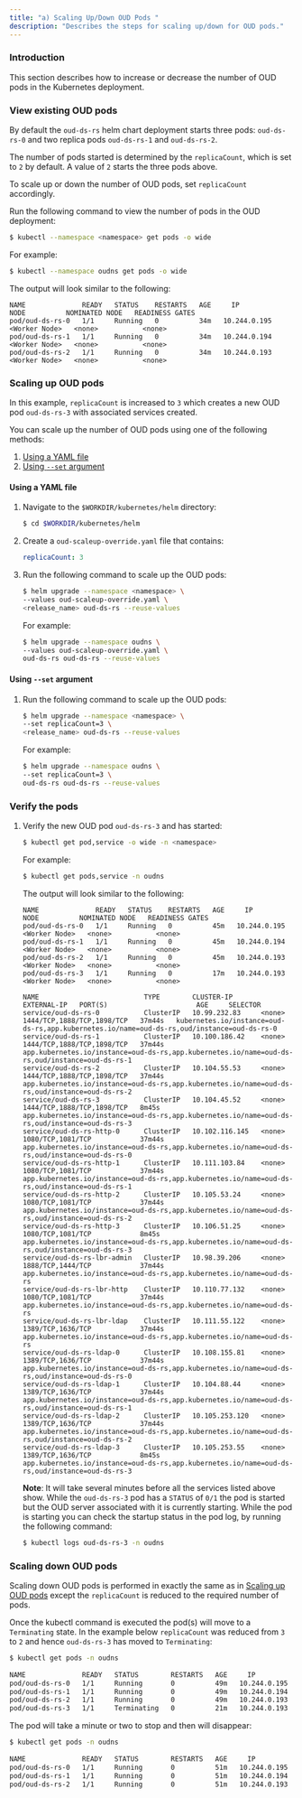 ```yaml
---
title: "a) Scaling Up/Down OUD Pods "
description: "Describes the steps for scaling up/down for OUD pods."
---
```


### Introduction

This section describes how to increase or decrease the number of OUD pods in the Kubernetes deployment.


### View existing OUD pods

By default the `oud-ds-rs` helm chart deployment starts three pods:  `oud-ds-rs-0` and two replica pods `oud-ds-rs-1` and `oud-ds-rs-2`.

The number of pods started is determined by the `replicaCount`, which is set to `2` by default. A value of `2` starts the three pods above.

To scale up or down the number of OUD pods, set `replicaCount` accordingly.

Run the following command to view the number of pods in the OUD deployment:

```bash
$ kubectl --namespace <namespace> get pods -o wide
```

For example:

```bash
$ kubectl --namespace oudns get pods -o wide
```

The output will look similar to the following: 

```
NAME              READY   STATUS    RESTARTS   AGE     IP             NODE          NOMINATED NODE   READINESS GATES
pod/oud-ds-rs-0   1/1     Running   0          34m   10.244.0.195   <Worker Node>   <none>           <none>
pod/oud-ds-rs-1   1/1     Running   0          34m   10.244.0.194   <Worker Node>   <none>           <none>
pod/oud-ds-rs-2   1/1     Running   0          34m   10.244.0.193   <Worker Node>   <none>           <none>
```    



### Scaling up OUD pods

In this example, `replicaCount` is increased to `3` which creates a new OUD pod `oud-ds-rs-3` with associated services created.

You can scale up the number of OUD pods using one of the following methods:

1. [Using a YAML file](#using-a-yaml-file)
1. [Using `--set` argument](#using---set-argument)


#### Using a YAML file

1. Navigate to the `$WORKDIR/kubernetes/helm` directory:

   ```bash
   $ cd $WORKDIR/kubernetes/helm
   ```
   
1. Create a `oud-scaleup-override.yaml` file that contains:


   ```yaml
   replicaCount: 3
   ```

1. Run the following command to scale up the OUD pods:

   ```bash
   $ helm upgrade --namespace <namespace> \
   --values oud-scaleup-override.yaml \
   <release_name> oud-ds-rs --reuse-values
   ```
   
   For example:
   
   ```bash
   $ helm upgrade --namespace oudns \
   --values oud-scaleup-override.yaml \
   oud-ds-rs oud-ds-rs --reuse-values
   ```

#### Using `--set` argument

1. Run the following command to scale up the OUD pods:

   ```bash
   $ helm upgrade --namespace <namespace> \
   --set replicaCount=3 \
   <release_name> oud-ds-rs --reuse-values
   ```

   For example:

   ```bash
   $ helm upgrade --namespace oudns \
   --set replicaCount=3 \
   oud-ds-rs oud-ds-rs --reuse-values
   ```

### Verify the pods

1. Verify the new OUD pod `oud-ds-rs-3` and has started:

   ```bash
   $ kubectl get pod,service -o wide -n <namespace> 
   ```
   
   For example:
   
   ```bash
   $ kubectl get pods,service -n oudns
   ```
   
   The output will look similar to the following:
   
   ```
   NAME              READY   STATUS    RESTARTS   AGE     IP             NODE          NOMINATED NODE   READINESS GATES
   pod/oud-ds-rs-0   1/1     Running   0          45m   10.244.0.195   <Worker Node>   <none>           <none>
   pod/oud-ds-rs-1   1/1     Running   0          45m   10.244.0.194   <Worker Node>   <none>           <none>
   pod/oud-ds-rs-2   1/1     Running   0          45m   10.244.0.193   <Worker Node>   <none>           <none>
   pod/oud-ds-rs-3   1/1     Running   0          17m   10.244.0.193   <Worker Node>   <none>           <none>
     
   NAME                          TYPE        CLUSTER-IP       EXTERNAL-IP   PORT(S)                      AGE     SELECTOR
   service/oud-ds-rs-0           ClusterIP   10.99.232.83     <none>        1444/TCP,1888/TCP,1898/TCP   37m44s   kubernetes.io/instance=oud-ds-rs,app.kubernetes.io/name=oud-ds-rs,oud/instance=oud-ds-rs-0
   service/oud-ds-rs-1           ClusterIP   10.100.186.42    <none>        1444/TCP,1888/TCP,1898/TCP   37m44s   app.kubernetes.io/instance=oud-ds-rs,app.kubernetes.io/name=oud-ds-rs,oud/instance=oud-ds-rs-1
   service/oud-ds-rs-2           ClusterIP   10.104.55.53     <none>        1444/TCP,1888/TCP,1898/TCP   37m44s   app.kubernetes.io/instance=oud-ds-rs,app.kubernetes.io/name=oud-ds-rs,oud/instance=oud-ds-rs-2
   service/oud-ds-rs-3           ClusterIP   10.104.45.52     <none>        1444/TCP,1888/TCP,1898/TCP   8m45s    app.kubernetes.io/instance=oud-ds-rs,app.kubernetes.io/name=oud-ds-rs,oud/instance=oud-ds-rs-3
   service/oud-ds-rs-http-0      ClusterIP   10.102.116.145   <none>        1080/TCP,1081/TCP            37m44s   app.kubernetes.io/instance=oud-ds-rs,app.kubernetes.io/name=oud-ds-rs,oud/instance=oud-ds-rs-0
   service/oud-ds-rs-http-1      ClusterIP   10.111.103.84    <none>        1080/TCP,1081/TCP            37m44s   app.kubernetes.io/instance=oud-ds-rs,app.kubernetes.io/name=oud-ds-rs,oud/instance=oud-ds-rs-1
   service/oud-ds-rs-http-2      ClusterIP   10.105.53.24     <none>        1080/TCP,1081/TCP            37m44s   app.kubernetes.io/instance=oud-ds-rs,app.kubernetes.io/name=oud-ds-rs,oud/instance=oud-ds-rs-2
   service/oud-ds-rs-http-3      ClusterIP   10.106.51.25     <none>        1080/TCP,1081/TCP            8m45s    app.kubernetes.io/instance=oud-ds-rs,app.kubernetes.io/name=oud-ds-rs,oud/instance=oud-ds-rs-3
   service/oud-ds-rs-lbr-admin   ClusterIP   10.98.39.206     <none>        1888/TCP,1444/TCP            37m44s   app.kubernetes.io/instance=oud-ds-rs,app.kubernetes.io/name=oud-ds-rs
   service/oud-ds-rs-lbr-http    ClusterIP   10.110.77.132    <none>        1080/TCP,1081/TCP            37m44s   app.kubernetes.io/instance=oud-ds-rs,app.kubernetes.io/name=oud-ds-rs
   service/oud-ds-rs-lbr-ldap    ClusterIP   10.111.55.122    <none>        1389/TCP,1636/TCP            37m44s   app.kubernetes.io/instance=oud-ds-rs,app.kubernetes.io/name=oud-ds-rs
   service/oud-ds-rs-ldap-0      ClusterIP   10.108.155.81    <none>        1389/TCP,1636/TCP            37m44s   app.kubernetes.io/instance=oud-ds-rs,app.kubernetes.io/name=oud-ds-rs,oud/instance=oud-ds-rs-0
   service/oud-ds-rs-ldap-1      ClusterIP   10.104.88.44     <none>        1389/TCP,1636/TCP            37m44s   app.kubernetes.io/instance=oud-ds-rs,app.kubernetes.io/name=oud-ds-rs,oud/instance=oud-ds-rs-1
   service/oud-ds-rs-ldap-2      ClusterIP   10.105.253.120   <none>        1389/TCP,1636/TCP            37m44s   app.kubernetes.io/instance=oud-ds-rs,app.kubernetes.io/name=oud-ds-rs,oud/instance=oud-ds-rs-2
   service/oud-ds-rs-ldap-3      ClusterIP   10.105.253.55    <none>        1389/TCP,1636/TCP            8m45s    app.kubernetes.io/instance=oud-ds-rs,app.kubernetes.io/name=oud-ds-rs,oud/instance=oud-ds-rs-3
   ```
   
   **Note**: It will take several minutes before all the services listed above show. While the `oud-ds-rs-3` pod has a `STATUS` of `0/1` the pod is started but the OUD server associated with it is currently starting. While the pod is starting you can check the startup status in the pod log, by running the following command:

   ```bash
   $ kubectl logs oud-ds-rs-3 -n oudns
   ```


### Scaling down OUD pods

Scaling down OUD pods is performed in exactly the same as in [Scaling up OUD pods](#scaling-up-oud-pods) except the `replicaCount` is reduced to the required number of pods.

Once the kubectl command is executed the pod(s) will move to a `Terminating` state. In the example below `replicaCount` was reduced from `3` to `2` and hence `oud-ds-rs-3` has moved to `Terminating`:

```bash
$ kubectl get pods -n oudns
   
NAME              READY   STATUS        RESTARTS   AGE     IP             NODE          NOMINATED NODE   READINESS GATES
pod/oud-ds-rs-0   1/1     Running       0          49m   10.244.0.195   <Worker Node>   <none>           <none>
pod/oud-ds-rs-1   1/1     Running       0          49m   10.244.0.194   <Worker Node>   <none>           <none>
pod/oud-ds-rs-2   1/1     Running       0          49m   10.244.0.193   <Worker Node>   <none>           <none>
pod/oud-ds-rs-3   1/1     Terminating   0          21m   10.244.0.193   <Worker Node>   <none>           <none>
```

The pod will take a minute or two to stop and then will disappear:

```bash
$ kubectl get pods -n oudns
   
NAME              READY   STATUS        RESTARTS   AGE     IP             NODE          NOMINATED NODE   READINESS GATES
pod/oud-ds-rs-0   1/1     Running       0          51m   10.244.0.195   <Worker Node>   <none>           <none>
pod/oud-ds-rs-1   1/1     Running       0          51m   10.244.0.194   <Worker Node>   <none>           <none>
pod/oud-ds-rs-2   1/1     Running       0          51m   10.244.0.193   <Worker Node>   <none>           <none>
```


